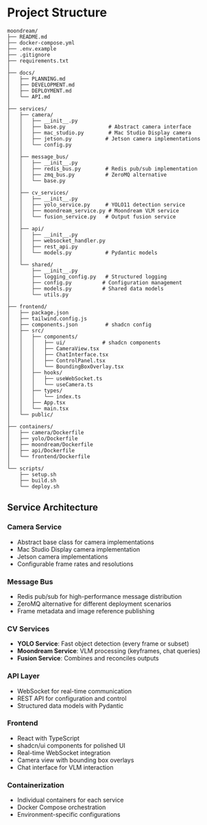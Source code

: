 # Project Structure

```
moondream/
├── README.md
├── docker-compose.yml
├── .env.example
├── .gitignore
├── requirements.txt
│
├── docs/
│   ├── PLANNING.md
│   ├── DEVELOPMENT.md
│   ├── DEPLOYMENT.md
│   └── API.md
│
├── services/
│   ├── camera/
│   │   ├── __init__.py
│   │   ├── base.py              # Abstract camera interface
│   │   ├── mac_studio.py        # Mac Studio Display camera
│   │   ├── jetson.py           # Jetson camera implementations
│   │   └── config.py
│   │
│   ├── message_bus/
│   │   ├── __init__.py
│   │   ├── redis_bus.py        # Redis pub/sub implementation
│   │   ├── zmq_bus.py          # ZeroMQ alternative
│   │   └── base.py
│   │
│   ├── cv_services/
│   │   ├── __init__.py
│   │   ├── yolo_service.py     # YOLO11 detection service
│   │   ├── moondream_service.py # Moondream VLM service
│   │   └── fusion_service.py   # Output fusion service
│   │
│   ├── api/
│   │   ├── __init__.py
│   │   ├── websocket_handler.py
│   │   ├── rest_api.py
│   │   └── models.py           # Pydantic models
│   │
│   └── shared/
│       ├── __init__.py
│       ├── logging_config.py   # Structured logging
│       ├── config.py          # Configuration management
│       ├── models.py          # Shared data models
│       └── utils.py
│
├── frontend/
│   ├── package.json
│   ├── tailwind.config.js
│   ├── components.json         # shadcn config
│   ├── src/
│   │   ├── components/
│   │   │   ├── ui/            # shadcn components
│   │   │   ├── CameraView.tsx
│   │   │   ├── ChatInterface.tsx
│   │   │   ├── ControlPanel.tsx
│   │   │   └── BoundingBoxOverlay.tsx
│   │   ├── hooks/
│   │   │   ├── useWebSocket.ts
│   │   │   └── useCamera.ts
│   │   ├── types/
│   │   │   └── index.ts
│   │   ├── App.tsx
│   │   └── main.tsx
│   └── public/
│
├── containers/
│   ├── camera/Dockerfile
│   ├── yolo/Dockerfile
│   ├── moondream/Dockerfile
│   ├── api/Dockerfile
│   └── frontend/Dockerfile
│
└── scripts/
    ├── setup.sh
    ├── build.sh
    └── deploy.sh
```

## Service Architecture

### Camera Service
- Abstract base class for camera implementations
- Mac Studio Display camera implementation
- Jetson camera implementations
- Configurable frame rates and resolutions

### Message Bus
- Redis pub/sub for high-performance message distribution
- ZeroMQ alternative for different deployment scenarios
- Frame metadata and image reference publishing

### CV Services
- **YOLO Service**: Fast object detection (every frame or subset)
- **Moondream Service**: VLM processing (keyframes, chat queries)
- **Fusion Service**: Combines and reconciles outputs

### API Layer
- WebSocket for real-time communication
- REST API for configuration and control
- Structured data models with Pydantic

### Frontend
- React with TypeScript
- shadcn/ui components for polished UI
- Real-time WebSocket integration
- Camera view with bounding box overlays
- Chat interface for VLM interaction

### Containerization
- Individual containers for each service
- Docker Compose orchestration
- Environment-specific configurations
